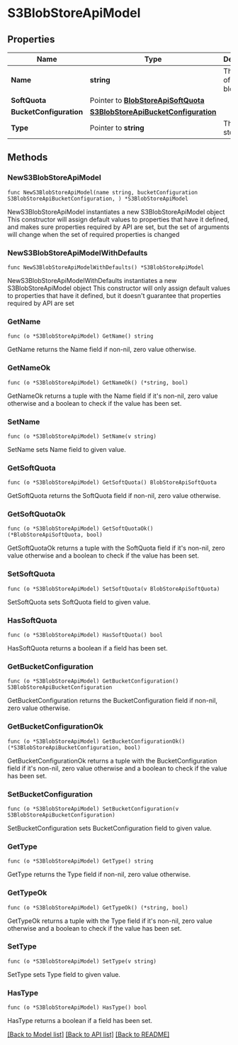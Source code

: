 # S3BlobStoreApiModel

## Properties

Name | Type | Description | Notes
------------ | ------------- | ------------- | -------------
**Name** | **string** | The name of the S3 blob store. | [readonly] 
**SoftQuota** | Pointer to [**BlobStoreApiSoftQuota**](BlobStoreApiSoftQuota.md) |  | [optional] 
**BucketConfiguration** | [**S3BlobStoreApiBucketConfiguration**](S3BlobStoreApiBucketConfiguration.md) |  | 
**Type** | Pointer to **string** | The blob store type. | [optional] [readonly] 

## Methods

### NewS3BlobStoreApiModel

`func NewS3BlobStoreApiModel(name string, bucketConfiguration S3BlobStoreApiBucketConfiguration, ) *S3BlobStoreApiModel`

NewS3BlobStoreApiModel instantiates a new S3BlobStoreApiModel object
This constructor will assign default values to properties that have it defined,
and makes sure properties required by API are set, but the set of arguments
will change when the set of required properties is changed

### NewS3BlobStoreApiModelWithDefaults

`func NewS3BlobStoreApiModelWithDefaults() *S3BlobStoreApiModel`

NewS3BlobStoreApiModelWithDefaults instantiates a new S3BlobStoreApiModel object
This constructor will only assign default values to properties that have it defined,
but it doesn't guarantee that properties required by API are set

### GetName

`func (o *S3BlobStoreApiModel) GetName() string`

GetName returns the Name field if non-nil, zero value otherwise.

### GetNameOk

`func (o *S3BlobStoreApiModel) GetNameOk() (*string, bool)`

GetNameOk returns a tuple with the Name field if it's non-nil, zero value otherwise
and a boolean to check if the value has been set.

### SetName

`func (o *S3BlobStoreApiModel) SetName(v string)`

SetName sets Name field to given value.


### GetSoftQuota

`func (o *S3BlobStoreApiModel) GetSoftQuota() BlobStoreApiSoftQuota`

GetSoftQuota returns the SoftQuota field if non-nil, zero value otherwise.

### GetSoftQuotaOk

`func (o *S3BlobStoreApiModel) GetSoftQuotaOk() (*BlobStoreApiSoftQuota, bool)`

GetSoftQuotaOk returns a tuple with the SoftQuota field if it's non-nil, zero value otherwise
and a boolean to check if the value has been set.

### SetSoftQuota

`func (o *S3BlobStoreApiModel) SetSoftQuota(v BlobStoreApiSoftQuota)`

SetSoftQuota sets SoftQuota field to given value.

### HasSoftQuota

`func (o *S3BlobStoreApiModel) HasSoftQuota() bool`

HasSoftQuota returns a boolean if a field has been set.

### GetBucketConfiguration

`func (o *S3BlobStoreApiModel) GetBucketConfiguration() S3BlobStoreApiBucketConfiguration`

GetBucketConfiguration returns the BucketConfiguration field if non-nil, zero value otherwise.

### GetBucketConfigurationOk

`func (o *S3BlobStoreApiModel) GetBucketConfigurationOk() (*S3BlobStoreApiBucketConfiguration, bool)`

GetBucketConfigurationOk returns a tuple with the BucketConfiguration field if it's non-nil, zero value otherwise
and a boolean to check if the value has been set.

### SetBucketConfiguration

`func (o *S3BlobStoreApiModel) SetBucketConfiguration(v S3BlobStoreApiBucketConfiguration)`

SetBucketConfiguration sets BucketConfiguration field to given value.


### GetType

`func (o *S3BlobStoreApiModel) GetType() string`

GetType returns the Type field if non-nil, zero value otherwise.

### GetTypeOk

`func (o *S3BlobStoreApiModel) GetTypeOk() (*string, bool)`

GetTypeOk returns a tuple with the Type field if it's non-nil, zero value otherwise
and a boolean to check if the value has been set.

### SetType

`func (o *S3BlobStoreApiModel) SetType(v string)`

SetType sets Type field to given value.

### HasType

`func (o *S3BlobStoreApiModel) HasType() bool`

HasType returns a boolean if a field has been set.


[[Back to Model list]](../README.md#documentation-for-models) [[Back to API list]](../README.md#documentation-for-api-endpoints) [[Back to README]](../README.md)


